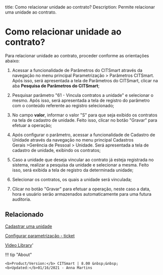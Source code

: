 title: Como relacionar unidade ao contrato?
Description: Permite relacionar uma unidade ao contrato.
# Como relacionar unidade ao contrato?

Para relacionar unidade ao contrato, proceder conforme as orientações abaixo:

1.  Acessar a funcionalidade de Parâmetros do CITSmart através da navegação
    no menu principal Parametrização \> Parâmetros CITSmart. Após isso, será
    apresentada a tela de Parâmetros do CITSmart, clicar na aba **Pesquisa
    de Parâmetros do CITSmart**;

2.  Pesquisar parâmetro "61 - Vincula contratos a unidade" e selecionar
    o mesmo. Após isso, será apresentada a tela de registro do parâmetro com o
    conteúdo referente ao registro selecionado;

3.  No campo **valor**, informar o valor "S" para que seja exibido os contratos
    na tela de cadastro de unidade. Feito isso, clicar no botão "Gravar" para
    efetuar a operação;

4.  Após configurar o parâmetro, acessar a funcionalidade de Cadastro de
    Unidade através da navegação no menu principal Cadastros
    Gerais \>Gerência de Pessoal \> Unidade. Será apresentada a tela
    de cadastro de unidade, exibindo os contratos;

5.  Caso a unidade que deseja vincular ao contrato já esteja registrada no
    sistema, realizar a pesquisa da unidade e selecionar a mesma. Feito isso,
    será exibida a tela de registro da determinada unidade;

6.  Selecionar os contratos, os quais a unidade será vinculada;

7.  Clicar no botão "Gravar" para efetuar a operação, neste caso a data, hora e
    usuário serão armazenados automaticamente para uma futura auditoria.


Relacionado
-------

[Cadastrar uma unidade](/pt-br/citsmart-platform-8/platform-administration/region-and-language/register-unit.html)

[Configurar parametrização - ticket](/pt-br/citsmart-platform-8/platform-administration/parameters-list/configure-parametrization-ticket.html)


<i class='fa fa-youtube-play  fa-2x' style='color:#97ce17;vertical-align: middle;'> </i> [Video Library](https://www.youtube.com/playlist?list=PLB5qK2uzf2RN9wA1DbVHEot2QD2gW8_jq)'

!!! tip "About"

    <b>Product/Version:</b> CITSmart | 8.00 &nbsp;&nbsp;
    <b>Updated:</b>01/16/2021 - Anna Martins
